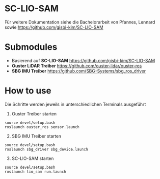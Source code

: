 # SC-LIO-SAM
Für weitere Dokumentation siehe die Bachelorarbeit von Pfannes, Lennard sowie https://github.com/gisbi-kim/SC-LIO-SAM

# Submodules
* Basierend auf **SC-LIO-SAM** https://github.com/gisbi-kim/SC-LIO-SAM
* **Ouster LiDAR Treiber** https://github.com/ouster-lidar/ouster-ros
* **SBG IMU Treiber** https://github.com/SBG-Systems/sbg_ros_driver

# How to use
Die Schritte werden jeweils in unterschiedlichen Terminals ausgeführt
1. Ouster Treiber starten
```console
source devel/setup.bash
roslaunch ouster_ros sensor.launch
```
2. SBG IMU Treiber starten
```console
source devel/setup.bash
roslaunch sbg_driver sbg_device.launch
```
3. SC-LIO-SAM starten
```console
source devel/setup.bash
roslaunch lio_sam run.launch
```

